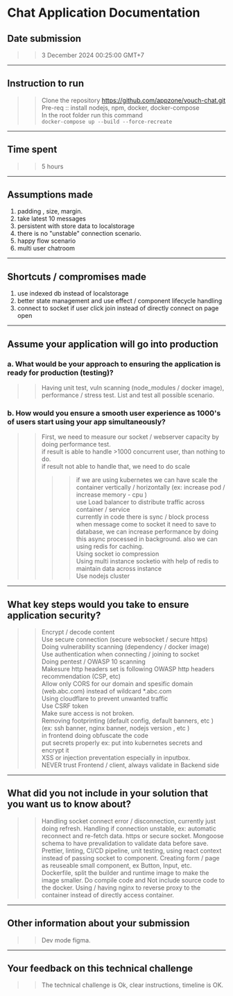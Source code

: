 # Chat Application Documentation

## Date submission

> > 3 December 2024 00:25:00 GMT+7

---

## Instruction to run

> > Clone the repository   https://github.com/appzone/vouch-chat.git
> > Pre-req :: install nodejs, npm, docker, docker-compose  
> > In the root folder run this command  
> > `docker-compose up --build --force-recreate`

---

## Time spent

> > 5 hours

---

## Assumptions made

> >

1. padding , size, margin.
2. take latest 10 messages
3. persistent with store data to localstorage
4. there is no "unstable" connection scenario.
5. happy flow scenario
6. multi user chatroom

---

## Shortcuts / compromises made

1. use indexed db instead of localstorage
2. better state management and use effect / component lifecycle handling
3. connect to socket if user click join instead of directly connect on page open

---

## Assume your application will go into production

### a. What would be your approach to ensuring the application is ready for production (testing)?

> > Having unit test, vuln scanning (node_modules / docker image), performance / stress test. List and test all possible scenario.

### b. How would you ensure a smooth user experience as 1000's of users start using your app simultaneously?

> > First, we need to measure our socket / webserver capacity by doing performance test.  
> > if result is able to handle >1000 concurrent user, than nothing to do.  
> > if result not able to handle that, we need to do scale
> >
> > > > if we are using kubernetes we can have scale the container vertically / horizontally (ex: increase pod / increase memory - cpu )  
> > > > use Load balancer to distribute traffic across container / service  
> > > > currently in code there is sync / block process when message come to socket it need to save to database, we can increase performance by doing this async processed in background. also we can using redis for caching.  
> > > > Using socket io compression  
> > > > Using multi instance socketio with help of redis to maintain data across instance  
> > > > Use nodejs cluster

---

## What key steps would you take to ensure application security?

> > Encrypt / decode content  
> > Use secure connection (secure websocket / secure https)  
> > Doing vulnerability scanning (dependency / docker image)  
> > Use authentication when connecting / joining to socket  
> > Doing pentest / OWASP 10 scanning  
> > Makesure http headers set is following OWASP http headers recommendation (CSP, etc)  
> > Allow only CORS for our domain and spesific domain (web.abc.com) instead of wildcard \*.abc.com  
> > Using cloudflare to prevent unwanted traffic  
> > Use CSRF token  
> > Make sure access is not broken.  
> > Removing footprinting (default config, default banners, etc ) (ex: ssh banner, nginx banner, nodejs version , etc )  
> > in frontend doing obfuscate the code  
> > put secrets properly ex: put into kubernetes secrets and encrypt it  
> > XSS or injection preventation especially in inputbox.  
> > NEVER trust Frontend / client, always validate in Backend side

---

## What did you not include in your solution that you want us to know about?

> > Handling socket connect error / disconnection, currently just doing refresh. Handling if connection unstable, ex: automatic reconnect and re-fetch data. https or secure socket. Mongoose schema to have prevalidation to validate data before save. Prettier, linting, CI/CD pipeline, unit testing, using react context instead of passing socket to component. Creating form / page as reuseable small component, ex Button, Input, etc.  
> > Dockerfile, split the builder and runtime image to make the image smaller. Do compile code and Not include source code to the docker. Using / having nginx to reverse proxy to the container instead of directly access container.

---

## Other information about your submission

> > Dev mode figma.

---

## Your feedback on this technical challenge

> > The technical challenge is Ok, clear instructions, timeline is OK.
